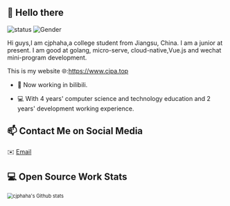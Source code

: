 ## 👋 Hello there

![status](https://img.shields.io/badge/status-up-brightgreen) ![Gender](https://img.shields.io/badge/gender-%F0%9F%A4%B5-lightgrey)

Hi guys,I am cjphaha,a college student from Jiangsu, China. I am a junior at present. I am good at golang, micro-serve, cloud-native,Vue.js and wechat mini-program development.

This is my website 🌐:https://www.cjpa.top

* 🌱   Now working in bilibili.

* 💻   With 4 years' computer science and technology education and 2 years' development working experience.

## 📫 Contact Me on Social Media

 ✉️ [Email](mailto:caorcjp@gmail.com) 

## 💻 Open Source Work Stats

<img src="https://github-readme-stats.vercel.app/api?username=cjphaha&show_icons=true&include_all_commits=true&count_private=true" alt="cjphaha's Github stats" style="zoom:80%;" />

